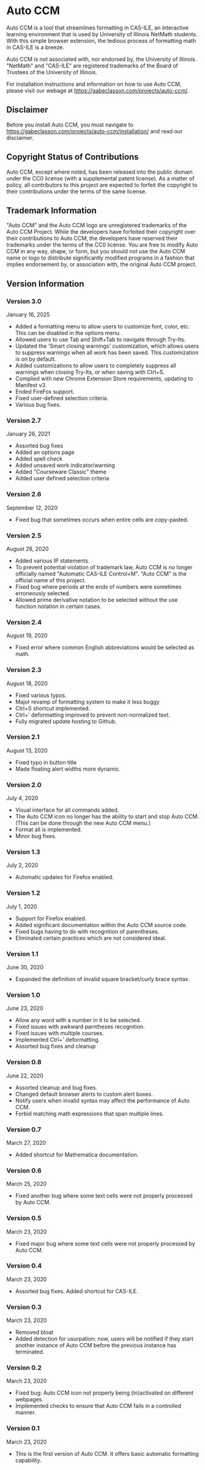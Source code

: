 # Auto CCM
Auto CCM is a tool that streamlines formatting in CAS-ILE, an interactive learning environment that is used by University of Illinois NetMath students. With this simple browser extension, the tedious process of formatting math in CAS-ILE is a breeze.

Auto CCM is not associated with, nor endorsed by, the University of Illinois. "NetMath" and "CAS-ILE" are registered trademarks of the Board of Trustees of the University of Illinois.

For installation instructions and information on how to use Auto CCM, please visit our webage at https://gabeclasson.com/projects/auto-ccm/.

## Disclaimer
Before you install Auto CCM, you must navigate to https://gabeclasson.com/projects/auto-ccm/installation/ and read our disclaimer.

## Copyright Status of Contributions
Auto CCM, except where noted, has been released into the public domain under the CC0 license (with a supplemental patent license). As a matter of policy, all contributors to this project are expected to forfeit the copyright to their contributions under the terms of the same license. 

## Trademark Information
"Auto CCM" and the Auto CCM logo are unregistered trademarks of the Auto CCM Project. While the developers have forfeited their copyright over their contributions to Auto CCM, the developers have reserved their trademarks under the terms of the CC0 license. You are free to modify Auto CCM in any way, shape, or form, but you should not use the Auto CCM name or logo to distribute significantly modified programs in a fashion that implies endorsement by, or association with, the original Auto CCM project. 

## Version Information

### Version 3.0
January 16, 2025
* Added a formatting menu to allow users to customize font, color, etc. This can be disabled in the options menu.
* Allowed users to use Tab and Shift+Tab to navigate through Try-Its.
* Updated the 'Smart closing warnings' customization, which allows users to suppress warnings when all work has been saved. This customization is on by default.
* Added customizations to allow users to completely suppress all warnings when closing Try-Its, or when saving with Ctrl+S.
* Complied with new Chrome Extension Store requirements, updating to Manifest v3.
* Ended FireFox support.
* Fixed user-defined selection criteria.
* Various bug fixes.

### Version 2.7
January 26, 2021
* Assorted bug fixes
* Added an options page
* Added spell check
* Added unsaved work indicator/warning
* Added "Courseware Classic" theme
* Added user defined selection criteria

### Version 2.6
September 12, 2020
* Fixed bug that sometimes occurs when entire cells are copy-pasted.

### Version 2.5
August 28, 2020
* Added various IP statements. 
* To prevent potential violation of trademark law, Auto CCM is no longer officially named "Automatic CAS-ILE Control+M". "Auto CCM" is the official name of this project. 
* Fixed bug where periods at the ends of numbers were sometimes erroneously selected.
* Allowed prime derivative notation to be selected without the use function notation in certain cases.

### Version 2.4
August 19, 2020
* Fixed error where common English abbreviations would be selected as math.

### Version 2.3
August 18, 2020
* Fixed various typos.
* Major revamp of formatting system to make it less buggy
* Ctrl+S shortcut implemented.
* Ctrl+' deformatting improved to prevent non-normalized text.
* Fully migrated update hosting to Github.

### Version 2.1
August 13, 2020
* Fixed typo in button title
* Made floating alert widths more dynamic.

### Version 2.0
July 4, 2020
* Visual interface for all commands added.
* The Auto CCM icon no longer has the ability to start and stop Auto CCM. (This can be done through the new Auto CCM menu.)
* Format all is implemented.
* Minor bug fixes.

### Version 1.3
July 2, 2020
* Automatic updates for Firefox enabled.

### Version 1.2
July 1, 2020
* Support for Firefox enabled.
* Added significant documentation within the Auto CCM source code.
* Fixed bugs having to do with recognition of parentheses.
* Eliminated certain practices which are not considered ideal.

### Version 1.1
June 30, 2020
* Expanded the definition of invalid square bracket/curly brace syntax.

### Version 1.0
June 23, 2020
* Allow any word with a number in it to be selected.
* Fixed issues with awkward parntheses recognition.
* Fixed issues with multiple courses.
* Implemented Ctrl+' deformatting.
* Assorted bug fixes and cleanup

### Version 0.8
June 22, 2020
* Assorted cleanup and bug fixes.
* Changed default browser alerts to custom alert boxes.
* Notify users when invalid syntax may affect the performance of Auto CCM.
* Forbid matching math expressions that span multiple lines.

### Version 0.7
March 27, 2020
* Added shortcut for Mathematica documentation.

### Version 0.6
March 25, 2020
* Fixed another bug where some text cells were not properly processed by Auto CCM.

### Version 0.5
March 23, 2020
* Fixed major bug where some text cells were not properly processed by Auto CCM.

### Version 0.4
March 23, 2020
* Assorted bug fixes.
Added shortcut for CAS-ILE.

### Version 0.3
March 23, 2020
* Removed bloat
* Added detection for usurpation: now, users will be notified if they start another instance of Auto CCM before the previous instance has terminated.

### Version 0.2
March 23, 2020
* Fixed bug: Auto CCM icon not properly being (in)activated on different webpages.
* Implemented checks to ensure that Auto CCM fails in a controlled manner.

### Version 0.1
March 23, 2020
* This is the first version of Auto CCM. It offers basic automatic formatting capability.
